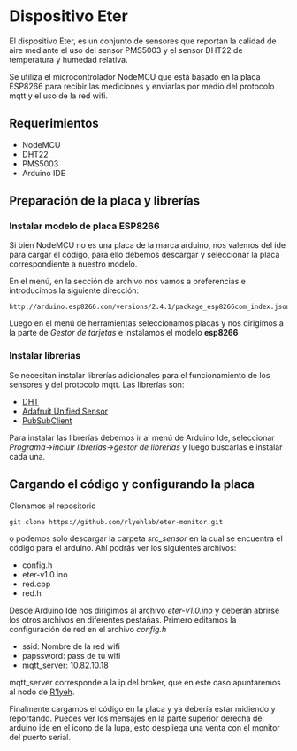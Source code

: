 # Dispositivo Eter

El dispositivo Eter, es un conjunto de sensores que reportan la calidad de aire mediante el uso del sensor PMS5003 y el sensor DHT22 de temperatura y humedad relativa. 

Se utiliza el microcontrolador NodeMCU que está basado en la placa ESP8266 para recibir las mediciones y enviarlas por medio del protocolo mqtt y el uso de la red wifi. 

## Requerimientos

- NodeMCU
- DHT22
- PMS5003
- Arduino IDE

## Preparación de la placa y librerías

### Instalar modelo de placa ESP8266

Si bien NodeMCU no es una placa de la marca arduino, nos valemos del ide para cargar el código, para ello debemos descargar y seleccionar la placa correspondiente a nuestro modelo.

En el menú, en la sección de archivo nos vamos a preferencias e introducimos la siguiente dirección:


```
http://arduino.esp8266.com/versions/2.4.1/package_esp8266com_index.json
```

Luego en el menú de herramientas seleccionamos placas y nos dirigimos a la parte de *Gestor de tarjetas* e instalamos el modelo **esp8266**

### Instalar librerias

Se necesitan instalar librerías adicionales para el funcionamiento de los sensores y del protocolo mqtt. Las librerías son:

- [DHT](https://github.com/adafruit/DHT-sensor-library)
- [Adafruit Unified Sensor](https://pubsubclient.knolleary.net/)
- [PubSubClient](https://pubsubclient.knolleary.net/)

Para instalar las librerías debemos ir al menú de Arduino Ide, seleccionar *Programa->incluir librerías->gestor de librerías* y luego buscarlas e instalar cada una.


## Cargando el código y configurando la placa

Clonamos el repositorio 

```
git clone https://github.com/rlyehlab/eter-monitor.git
```
o podemos solo descargar la carpeta *src_sensor* en la cual se encuentra el código para el arduino. Ahí podrás ver los siguientes archivos:

- config.h
- eter-v1.0.ino
- red.cpp
- red.h

Desde Arduino Ide nos dirigimos al archivo *eter-v1.0.ino* y deberán abrirse los otros archivos en diferentes pestañas. Primero editamos la configuración de red en el archivo *config.h* 

- ssid: Nombre de la red wifi
- papssword: pass de tu wifi
- mqtt_server: 10.82.10.18 

mqtt_server corresponde a la ip del broker, que en este caso apuntaremos al nodo de [R'lyeh](https://rlab.be/).

Finalmente cargamos el código en la placa y ya debería estar midiendo y reportando. Puedes ver los mensajes en la parte superior derecha del arduino ide en el icono de la lupa, esto despliega una venta con el monitor del puerto serial.
